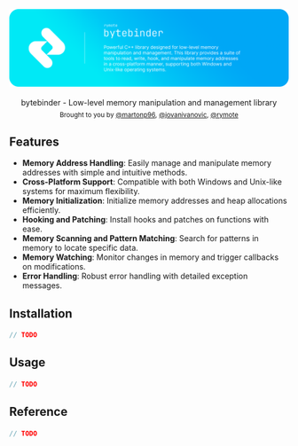 <div align="center">
    <a href="https://github.com/rymote/bytebinder"><img src="https://github.com/rymote/bytebinder/blob/master/.github/rymote-bytebinder-cover.png" alt="rymote/bytebinder" /></a>
</div>
<br />

<div align="center">
  bytebinder - Low-level memory manipulation and management library
</div>

<div align="center">
  <sub>
    Brought to you by 
    <a href="https://github.com/martonp96">@martonp96</a>,
    <a href="https://github.com/jovanivanovic">@jovanivanovic</a>,
    <a href="https://github.com/rymote">@rymote</a>
  </sub>
</div>

## Features

- **Memory Address Handling**: Easily manage and manipulate memory addresses with simple and intuitive methods.
- **Cross-Platform Support**: Compatible with both Windows and Unix-like systems for maximum flexibility.
- **Memory Initialization**: Initialize memory addresses and heap allocations efficiently.
- **Hooking and Patching**: Install hooks and patches on functions with ease.
- **Memory Scanning and Pattern Matching**: Search for patterns in memory to locate specific data.
- **Memory Watching**: Monitor changes in memory and trigger callbacks on modifications.
- **Error Handling**: Robust error handling with detailed exception messages.

## Installation

```cpp
// TODO
```

## Usage

```cpp
// TODO
```

## Reference

```cpp
// TODO
```
